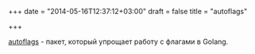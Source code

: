 +++
date = "2014-05-16T12:37:12+03:00"
draft = false
title = "autoflags"

+++

<p><a href="https://github.com/artyom/autoflags">autoflags</a> - пакет, который упрощает работу с флагами в Golang.</p>

